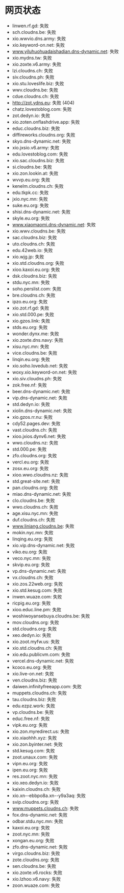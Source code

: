 # 网页状态
- linwen.rf.gd: 失败
- sch.cloudns.be: 失败
- xio.wwvio.dns.army: 失败
- xio.keyword-on.net: 失败
- www.yiluhuohuadaishadian.dns-dynamic.net: 失败
- xio.mydns.tw: 失败
- xio.zoxte.v6.army: 失败
- lzi.cloudns.ch: 失败
- siv.cloudns.ph: 失败
- xio.stu.loveslife.biz: 失败
- wwv.cloudns.be: 失败
- cdue.cloudns.ch: 失败
- http://zot.ydns.eu: 失败 (404)
- chatz.lovestoblog.com: 失败
- zot.dedyn.io: 失败
- xio.zoten.onflashdrive.app: 失败
- educ.cloudns.biz: 失败
- diffireworks.cloudns.org: 失败
- skyo.dns-dynamic.net: 失败
- xio.jxsio.v6.army: 失败
- edu.lovestoblog.com: 失败
- xio.sac.cloudns.biz: 失败
- si.cloudns.be: 失败
- xio.zon.lookin.at: 失败
- wvvp.eu.org: 失败
- kenelm.cloudns.ch: 失败
- edu.tkpk.cc: 失败
- jxio.nyc.mn: 失败
- suke.eu.org: 失败
- shisi.dns-dynamic.net: 失败
- skyle.eu.org: 失败
- www.xiaomaomi.dns-dynamic.net: 失败
- xio.wwv.cloudns.be: 失败
- sac.cloudns.biz: 失败
- uto.cloudns.ch: 失败
- edu.42web.io: 失败
- xio.wjg.jp: 失败
- xio.std.cloudns.org: 失败
- xioo.kaxoi.eu.org: 失败
- dsk.cloudns.biz: 失败
- stdu.nyc.mn: 失败
- soho.perslist.com: 失败
- bre.cloudns.ch: 失败
- ipzo.eu.org: 失败
- xio.zot.rf.gd: 失败
- xio.std.000.pe: 失败
- xio.gzos.link: 失败
- stds.eu.org: 失败
- wonder.dynx.me: 失败
- xio.zoxte.dns.navy: 失败
- xisu.nyc.mn: 失败
- vice.cloudns.be: 失败
- linqin.eu.org: 失败
- xio.soho.lovedub.net: 失败
- woxy.xio.keyword-on.net: 失败
- xio.siv.cloudns.ph: 失败
- zok.free.nf: 失败
- beer.dns-dynamic.net: 失败
- vip.dns-dynamic.net: 失败
- std.dedyn.io: 失败
- xiolin.dns-dynamic.net: 失败
- xio.gzos.rr.nu: 失败
- cdy52.pages.dev: 失败
- vast.cloudns.ch: 失败
- xioo.jxios.dynv6.net: 失败
- wwo.cloudns.nz: 失败
- std.000.pe: 失败
- zfo.cloudns.org: 失败
- vercl.eu.org: 失败
- zosx.eu.org: 失败
- xioo.wwo.cloudns.nz: 失败
- std.great-site.net: 失败
- pan.cloudns.org: 失败
- miao.dns-dynamic.net: 失败
- clo.cloudns.be: 失败
- wwo.cloudns.ch: 失败
- age.xisu.nyc.mn: 失败
- duf.cloudns.ch: 失败
- www.liniang.cloudns.be: 失败
- mokin.nyc.mn: 失败
- linqing.eu.org: 失败
- xio.vip.dns-dynamic.net: 失败
- viko.eu.org: 失败
- veco.nyc.mn: 失败
- skvip.eu.org: 失败
- vp.dns-dynamic.net: 失败
- vx.cloudns.ch: 失败
- xio.zos.22web.org: 失败
- xio.std.kesug.com: 失败
- inwen.wuaze.com: 失败
- ricpig.eu.org: 失败
- xioo.educ.line.pm: 失败
- woshiwoyansebuya.cloudns.be: 失败
- mov.cloudns.org: 失败
- std.cloudns.org: 失败
- xeo.dedyn.io: 失败
- xio.zoot.myfw.us: 失败
- xio.std.cloudns.ch: 失败
- xio.edu.publicvm.com: 失败
- vercel.dns-dynamic.net: 失败
- kcoco.eu.org: 失败
- xio.live-on.net: 失败
- ven.cloudns.biz: 失败
- daiwen.infinityfreeapp.com: 失败
- muppets.cloudns.ch: 失败
- tau.cloudns.biz: 失败
- edu.ezpz.work: 失败
- vp.cloudns.be: 失败
- educ.free.nf: 失败
- vipk.eu.org: 失败
- xio.zon.myredirect.us: 失败
- xio.xiaohhh.xyz: 失败
- xio.zon.byinter.net: 失败
- std.kesug.com: 失败
- zoot.unaux.com: 失败
- vipn.eu.org: 失败
- ipen.eu.org: 失败
- res.zoot.nyc.mn: 失败
- xio.xeo.dedyn.io: 失败
- kaixin.cloudns.ch: 失败
- xio.xn--ebbpo8a.xn--y9a3aq: 失败
- svip.cloudns.org: 失败
- www.muppets.cloudns.ch: 失败
- fox.dns-dynamic.net: 失败
- odbar.stdu.nyc.mn: 失败
- kaxoi.eu.org: 失败
- zoot.nyc.mn: 失败
- xongan.eu.org: 失败
- zfo.dns-dynamic.net: 失败
- virgo.cloudns.biz: 失败
- zote.cloudns.org: 失败
- sen.cloudns.be: 失败
- xio.zoxte.v6.rocks: 失败
- xio.lzhoo.v6.navy: 失败
- zoon.wuaze.com: 失败
